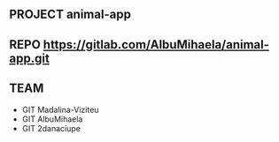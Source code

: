 ## PROJECT  animal-app
## REPO    https://gitlab.com/AlbuMihaela/animal-app.git
## TEAM     
- GIT       Madalina-Viziteu
- GIT       AlbuMihaela
- GIT       2danaciupe
